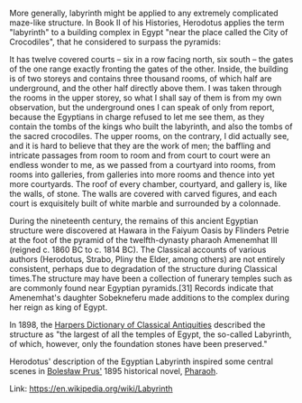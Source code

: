 More generally, labyrinth might be applied to any extremely complicated maze-like structure. In Book II of his Histories, Herodotus applies the term "labyrinth" to a building complex in Egypt "near the place called the City of Crocodiles", that he considered to surpass the pyramids:

It has twelve covered courts – six in a row facing north, six south – the gates of the one range exactly fronting the gates of the other. Inside, the building is of two storeys and contains three thousand rooms, of which half are underground, and the other half directly above them. I was taken through the rooms in the upper storey, so what I shall say of them is from my own observation, but the underground ones I can speak of only from report, because the Egyptians in charge refused to let me see them, as they contain the tombs of the kings who built the labyrinth, and also the tombs of the sacred crocodiles. The upper rooms, on the contrary, I did actually see, and it is hard to believe that they are the work of men; the baffling and intricate passages from room to room and from court to court were an endless wonder to me, as we passed from a courtyard into rooms, from rooms into galleries, from galleries into more rooms and thence into yet more courtyards. The roof of every chamber, courtyard, and gallery is, like the walls, of stone. The walls are covered with carved figures, and each court is exquisitely built of white marble and surrounded by a colonnade.

During the nineteenth century, the remains of this ancient Egyptian structure were discovered at Hawara in the Faiyum Oasis by Flinders Petrie at the foot of the pyramid of the twelfth-dynasty pharaoh Amenemhat III (reigned c. 1860 BC to c. 1814 BC). The Classical accounts of various authors (Herodotus, Strabo, Pliny the Elder, among others) are not entirely consistent, perhaps due to degradation of the structure during Classical times.The structure may have been a collection of funerary temples such as are commonly found near Egyptian pyramids.[31] Records indicate that Amenemhat's daughter Sobekneferu made additions to the complex during her reign as king of Egypt.

In 1898, the [Harpers Dictionary of Classical Antiquities](https://en.wikipedia.org/wiki/Harper%27s_Dictionary_of_Classical_Literature_and_Antiquities) described the structure as "the largest of all the temples of Egypt, the so-called Labyrinth, of which, however, only the foundation stones have been preserved."

Herodotus' description of the Egyptian Labyrinth inspired some central scenes in [Bolesław Prus'](https://en.wikipedia.org/wiki/Boles%C5%82aw_Prus) 1895 historical novel, [Pharaoh](<https://en.wikipedia.org/wiki/Pharaoh_(Prus_novel)#Inspirations>).

Link: https://en.wikipedia.org/wiki/Labyrinth
